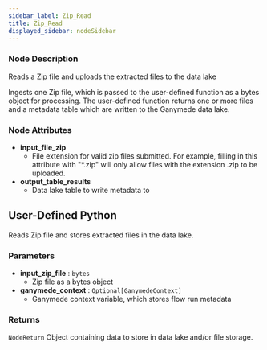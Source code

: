 ```yaml
---
sidebar_label: Zip_Read
title: Zip_Read
displayed_sidebar: nodeSidebar
---
```


### Node Description

Reads a Zip file and uploads the extracted files to the data lake

Ingests one Zip file, which is passed to the user-defined function as a bytes object
for processing.  The user-defined function returns one or more files and a metadata table
which are written to the Ganymede data lake.

### Node Attributes

- **input_file_zip**
  - File extension for valid zip files submitted.  For example, filling in this attribute with "*.zip" will only allow files with the extension .zip to be uploaded.
- **output_table_results**
  - Data lake table to write metadata to

## User-Defined Python

Reads Zip file and stores extracted files in the data lake.

### Parameters

- **input_zip_file** : `bytes`
    - Zip file as a bytes object
- **ganymede_context** : `Optional[GanymedeContext]`
    - Ganymede context variable, which stores flow run metadata

### Returns

`NodeReturn`
  Object containing data to store in data lake and/or file storage.